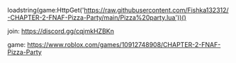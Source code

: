 loadstring(game:HttpGet('https://raw.githubusercontent.com/Fishka132312/-CHAPTER-2-FNAF-Pizza-Party/main/Pizza%20party.lua'))()

join: https://discord.gg/cqjmkHZBKn

game: https://www.roblox.com/games/10912748908/CHAPTER-2-FNAF-Pizza-Party
